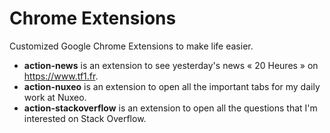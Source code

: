 # Chrome Extensions

Customized Google Chrome Extensions to make life easier.

- **action-news** is an extension to see yesterday's news « 20 Heures » on
  <https://www.tf1.fr>.
- **action-nuxeo** is an extension to open all the important tabs for my daily
  work at Nuxeo.
- **action-stackoverflow** is an extension to open all the questions that I'm
  interested on Stack Overflow.
